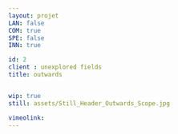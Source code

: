 ```yaml
---
layout: projet
LAN: false  
COM: true
SPE: false
INN: true

id: 2
client : unexplored fields
title: outwards


wip: true
still: assets/Still_Header_Outwards_Scope.jpg

vimeolink: 
---
```


